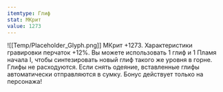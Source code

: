 ```yaml
---
itemtype: Глиф
stat: МКрит 
value: 1273
---
```

![[Temp/Placeholder_Glyph.png]]
МКрит +1273. Характеристики гравировки перчаток +12%. Вы можете использовать 1 глиф и 1 Пламя начала I, чтобы синтезировать новый глиф такого же уровня в горне. Глифы не расходуются. Если снять одеяние, вставленные глифы автоматически отправляются в сумку. Бонус действует только на персонажа!
